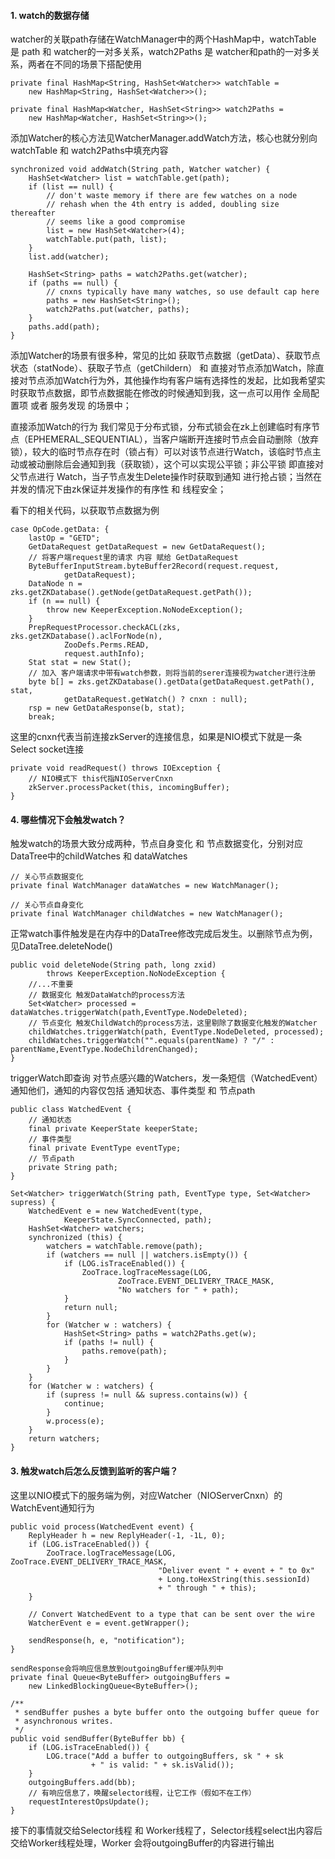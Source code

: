 #### 1. watch的数据存储

watcher的关联path存储在WatchManager中的两个HashMap中，watchTable 是 path 和 watcher的一对多关系，watch2Paths 是 watcher和path的一对多关系，两者在不同的场景下搭配使用

```
private final HashMap<String, HashSet<Watcher>> watchTable =
    new HashMap<String, HashSet<Watcher>>();

private final HashMap<Watcher, HashSet<String>> watch2Paths =
    new HashMap<Watcher, HashSet<String>>();
```



添加Watcher的核心方法见WatcherManager.addWatch方法，核心也就分别向watchTable 和 watch2Paths中填充内容

```
synchronized void addWatch(String path, Watcher watcher) {
    HashSet<Watcher> list = watchTable.get(path);
    if (list == null) {
        // don't waste memory if there are few watches on a node
        // rehash when the 4th entry is added, doubling size thereafter
        // seems like a good compromise
        list = new HashSet<Watcher>(4);
        watchTable.put(path, list);
    }
    list.add(watcher);

    HashSet<String> paths = watch2Paths.get(watcher);
    if (paths == null) {
        // cnxns typically have many watches, so use default cap here
        paths = new HashSet<String>();
        watch2Paths.put(watcher, paths);
    }
    paths.add(path);
}
```



添加Watcher的场景有很多种，常见的比如 获取节点数据（getData）、获取节点状态（statNode）、获取子节点（getChildern） 和 直接对节点添加Watch，除直接对节点添加Watch行为外，其他操作均有客户端有选择性的发起，比如我希望实时获取节点数据，即节点数据能在修改的时候通知到我，这一点可以用作 全局配置项 或者 服务发现 的场景中；

直接添加Watch的行为 我们常见于分布式锁，分布式锁会在zk上创建临时有序节点（EPHEMERAL_SEQUENTIAL），当客户端断开连接时节点会自动删除（放弃锁），较大的临时节点存在时（锁占有）可以对该节点进行Watch，该临时节点主动或被动删除后会通知到我（获取锁），这个可以实现公平锁；非公平锁 即直接对父节点进行 Watch，当子节点发生Delete操作时获取到通知 进行抢占锁；当然在并发的情况下由zk保证并发操作的有序性 和 线程安全；



看下的相关代码，以获取节点数据为例

```
case OpCode.getData: {
    lastOp = "GETD";
    GetDataRequest getDataRequest = new GetDataRequest();
    // 将客户端request里的请求 内容 赋给 GetDataRequest
    ByteBufferInputStream.byteBuffer2Record(request.request,
            getDataRequest);
    DataNode n = zks.getZKDatabase().getNode(getDataRequest.getPath());
    if (n == null) {
        throw new KeeperException.NoNodeException();
    }
    PrepRequestProcessor.checkACL(zks, zks.getZKDatabase().aclForNode(n),
            ZooDefs.Perms.READ,
            request.authInfo);
    Stat stat = new Stat();
    // 加入 客户端请求中带有watch参数，则将当前的serer连接视为watcher进行注册
    byte b[] = zks.getZKDatabase().getData(getDataRequest.getPath(), stat,
            getDataRequest.getWatch() ? cnxn : null);
    rsp = new GetDataResponse(b, stat);
    break;
```



这里的cnxn代表当前连接zkServer的连接信息，如果是NIO模式下就是一条Select socket连接

```
private void readRequest() throws IOException {
    // NIO模式下 this代指NIOServerCnxn
    zkServer.processPacket(this, incomingBuffer);
}
```



#### 4. 哪些情况下会触发watch？

触发watch的场景大致分成两种，节点自身变化 和 节点数据变化，分别对应DataTree中的childWatches 和 dataWatches

```
// 关心节点数据变化
private final WatchManager dataWatches = new WatchManager();

// 关心节点自身变化
private final WatchManager childWatches = new WatchManager();
```



正常watch事件触发是在内存中的DataTree修改完成后发生。以删除节点为例，见DataTree.deleteNode()

```
public void deleteNode(String path, long zxid)
        throws KeeperException.NoNodeException {
    //...不重要
    // 数据变化 触发DataWatch的process方法
    Set<Watcher> processed = dataWatches.triggerWatch(path,EventType.NodeDeleted);
    // 节点变化 触发ChildWatch的process方法，这里剔除了数据变化触发的Watcher
    childWatches.triggerWatch(path, EventType.NodeDeleted, processed);
    childWatches.triggerWatch("".equals(parentName) ? "/" : parentName,EventType.NodeChildrenChanged);
}
```



triggerWatch即查询 对节点感兴趣的Watchers，发一条短信（WatchedEvent）通知他们，通知的内容仅包括 通知状态、事件类型 和 节点path

```
public class WatchedEvent {
    // 通知状态
    final private KeeperState keeperState;
    // 事件类型
    final private EventType eventType;
    // 节点path
    private String path;
}

Set<Watcher> triggerWatch(String path, EventType type, Set<Watcher> supress) {
    WatchedEvent e = new WatchedEvent(type,
            KeeperState.SyncConnected, path);
    HashSet<Watcher> watchers;
    synchronized (this) {
        watchers = watchTable.remove(path);
        if (watchers == null || watchers.isEmpty()) {
            if (LOG.isTraceEnabled()) {
                ZooTrace.logTraceMessage(LOG,
                        ZooTrace.EVENT_DELIVERY_TRACE_MASK,
                        "No watchers for " + path);
            }
            return null;
        }
        for (Watcher w : watchers) {
            HashSet<String> paths = watch2Paths.get(w);
            if (paths != null) {
                paths.remove(path);
            }
        }
    }
    for (Watcher w : watchers) {
        if (supress != null && supress.contains(w)) {
            continue;
        }
        w.process(e);
    }
    return watchers;
}
```



#### 3. 触发watch后怎么反馈到监听的客户端？

这里以NIO模式下的服务端为例，对应Watcher（NIOServerCnxn）的WatchEvent通知行为

```
public void process(WatchedEvent event) {
    ReplyHeader h = new ReplyHeader(-1, -1L, 0);
    if (LOG.isTraceEnabled()) {
        ZooTrace.logTraceMessage(LOG, ZooTrace.EVENT_DELIVERY_TRACE_MASK,
                                 "Deliver event " + event + " to 0x"
                                 + Long.toHexString(this.sessionId)
                                 + " through " + this);
    }

    // Convert WatchedEvent to a type that can be sent over the wire
    WatcherEvent e = event.getWrapper();

    sendResponse(h, e, "notification");
}

sendResponse会将响应信息放到outgoingBuffer缓冲队列中
private final Queue<ByteBuffer> outgoingBuffers =
    new LinkedBlockingQueue<ByteBuffer>();

/**
 * sendBuffer pushes a byte buffer onto the outgoing buffer queue for
 * asynchronous writes.
 */
public void sendBuffer(ByteBuffer bb) {
    if (LOG.isTraceEnabled()) {
        LOG.trace("Add a buffer to outgoingBuffers, sk " + sk
                  + " is valid: " + sk.isValid());
    }
    outgoingBuffers.add(bb);
    // 有响应信息了，唤醒selector线程，让它工作（假如不在工作）
    requestInterestOpsUpdate();
}
```



接下的事情就交给Selector线程 和 Worker线程了，Selector线程select出内容后 交给Worker线程处理，Worker 会将outgoingBuffer的内容进行输出